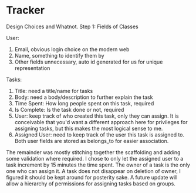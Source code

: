 # Tracker
Design Choices and Whatnot.
Step 1: Fields of Classes

User:
  1) Email, obvious login choice on the modern web
  2) Name, something to identify them by
  3) Other fields unnecessary, auto id generated for us for unique representation

Tasks:
  1) Title: need a title/name for tasks
  2) Body: need a body/description to further explain the task
  3) Time Spent: How long people spent on this task, required
  4) Is Complete: Is the task done or not, required
  5) User: keep track of who created this task, only they can assign. It is conceivable
     that you'd want a different approach here for privileges for assigning tasks, but
     this makes the most logical sense to me.
  6) Assigned User: need to keep track of the user this task is assigned to. Both user
     fields are stored as belongs_to for easier association.

The remainder was mostly stitching together the scaffolding and adding some validation
where required. I chose to only let the assigned user to a task increment by 15 minutes
the time spent. The owner of a task is the only one who can assign it. A task does not
disappear on deletion of owner, I figured it should be kept around for posterity sake.
A future update will allow a hierarchy of permissions for assigning tasks based on groups.
